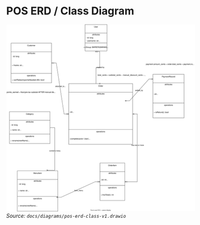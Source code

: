 # POS ERD / Class Diagram
![POS ERD](diagrams/class_diagram.svg)
_Source: `docs/diagrams/pos-erd-class-v1.drawio`_
